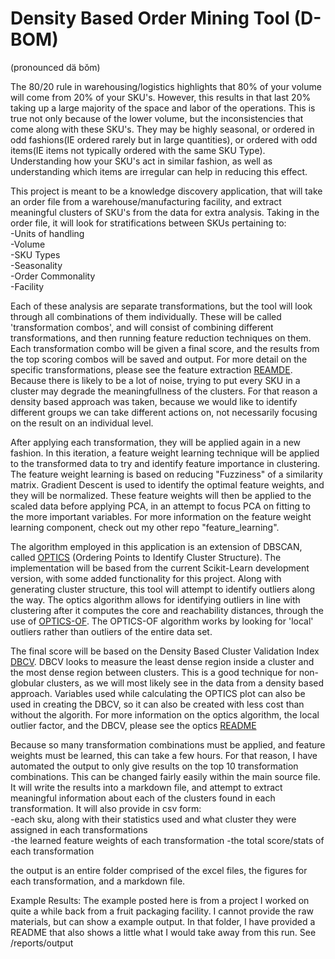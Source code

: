 # Density Based Order Mining Tool (D-BOM)
(pronounced dä bŏm)

The 80/20 rule in warehousing/logistics highlights that 80% of your volume will come from 20% of your SKU's. However, this results in that last 20%  taking up a large majority of the space and labor of the operations. This is true not only because of the lower volume, but the inconsistencies that come along with these SKU's. They may be highly seasonal, or ordered in odd fashions(IE ordered rarely but in large quantities), or ordered with odd items(IE items not typically ordered with the same SKU Type). Understanding how your SKU's act in similar fashion, as well as understanding which items are irregular can help in reducing this effect.

This project is meant to be a knowledge discovery application, that will take an order file from a warehouse/manufacturing facility, and extract meaningful clusters of SKU's from the data for extra analysis. Taking in the order file, it will look for stratifications between SKUs pertaining to: <br>
-Units of handling <br>
-Volume <br>
-SKU Types <br>
-Seasonality <br>
-Order Commonality <br>
-Facility <br>

Each of these analysis are separate transformations, but the tool will look through all combinations of them individually. These will be called 'transformation combos', and will consist of combining different transformations, and then running feature reduction techniques on them. Each transformation combo will be given a final score, and the results from the top scoring combos will be saved and output. For more detail on the specific transformations, please see the feature extraction [REAMDE](src/feat_extraction/README.md). Because there is likely to be a lot of noise, trying to put every SKU in a cluster may degrade the meaningfullness of the clusters. For that reason a density based approach was taken, because we would like to identify different groups we can take different actions on, not necessarily focusing on the result on an individual level.

After applying each transformation, they will be applied again in a new fashion. In this iteration, a feature weight learning technique will be applied to the transformed data to try and identify feature importance in clustering. The feature weight learning is based on reducing "Fuzziness" of a similarity matrix. Gradient Descent is used to identify the optimal feature weights, and they will be normalized. These feature weights will then be applied to the scaled data before applying PCA, in an attempt to focus PCA on fitting to the more important variables. For more information on the feature weight learning component, check out my other repo "feature_learning".

The algorithm employed in this application is an extension of DBSCAN, called [OPTICS](https://en.wikipedia.org/wiki/OPTICS_algorithm) (Ordering Points to Identify Cluster Structure). The implementation will be based from the current Scikit-Learn development version, with some added functionality for this project. Along with generating cluster structure, this tool will attempt to identify outliers along the way. The optics algorithm allows for identifying outliers in line with clustering after it computes the core and reachability distances, through the use of [OPTICS-OF](https://pdfs.semanticscholar.org/9d0b/5e35a23117972730fed590ba0a948ad11346.pdf?_ga=2.159976125.1449441537.1543467372-1547328852.1543467372). The OPTICS-OF algorithm works by looking for 'local' outliers rather than outliers of the entire data set.

The final score will be based on the Density Based Cluster Validation Index [DBCV](https://epubs.siam.org/doi/pdf/10.1137/1.9781611973440.96). DBCV looks to measure the least dense region inside a cluster and the most dense region between clusters. This is a good technique for non-globular clusters, as we will most likely see in the data from a density based approach. Variables used while calculating the OPTICS plot can also be used in creating the DBCV, so it can also be created with less cost than without the algorith. For more information on the optics algorithm, the local outlier factor, and the DBCV, please see the optics [README](src/optics/README.md)

Because so many transformation combinations must be applied, and feature weights must be learned, this can take a few hours. For that reason, I have automated the output to only give results on the top 10 transformation combinations. This can be changed fairly easily within the main source file. It will write the results into a markdown file, and attempt to extract meaningful information about each of the clusters found in each transformation. It will also provide in csv form: <br>
-each sku, along with their statistics used and what cluster they were assigned in each transformations <br>
-the learned feature weights of each transformation
-the total score/stats of each transformation

the output is an entire folder comprised of the excel files, the figures for each transformation, and a markdown file.

Example Results:
The example posted here is from a project I worked on quite a while back from a fruit packaging facility. I cannot provide the raw materials, but can show a example output. In that folder, I have provided a README that also shows a little what I would take away from this run.
See /reports/output
